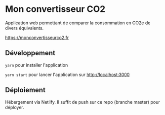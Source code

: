 # Mon convertisseur CO2

Application web permettant de comparer la consommation en CO2e de divers équivalents.

https://monconvertisseurco2.fr

## Développement

`yarn` pour installer l'application

`yarn start` pour lancer l'application sur [http://localhost:3000](http://localhost:3000)

## Déploiement

Hébergement via Netlify. Il suffit de push sur ce repo (branche master) pour déployer.
